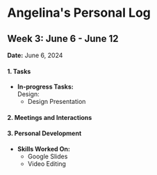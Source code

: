 # Angelina's Personal Log

## Week 3: June 6 - June 12

**Date:** June 6, 2024

#### 1. Tasks
- **In-progress Tasks:**
<br>Design: 
  - Design Presentation
    
#### 2. Meetings and Interactions

#### 3. Personal Development
- **Skills Worked On:**
  - Google Slides
  - Video Editing
